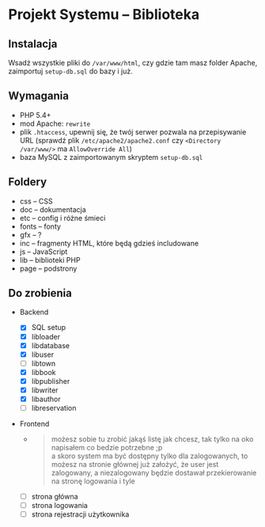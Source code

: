 # Projekt Systemu – Biblioteka

## Instalacja

Wsadź wszystkie pliki do `/var/www/html`, czy gdzie tam masz folder Apache, zaimportuj `setup-db.sql` do bazy i już.

## Wymagania

- PHP 5.4+
- mod Apache: `rewrite`
- plik `.htaccess`, upewnij się, że twój serwer pozwala na przepisywanie URL (sprawdź plik `/etc/apache2/apache2.conf` czy `<Directory /var/www/>` ma `AllowOverride All`)
- baza MySQL z zaimportowanym skryptem `setup-db.sql`

## Foldery

- css – CSS
- doc – dokumentacja
- etc – config i różne śmieci
- fonts – fonty
- gfx – ?
- inc – fragmenty HTML, które będą gdzieś includowane
- js – JavaScript
- lib – biblioteki PHP
- page – podstrony

## Do zrobienia

- Backend
	- [x] SQL setup
	- [x] libloader
	- [x] libdatabase
	- [x] libuser
	- [ ] libtown
	- [x] libbook
	- [x] libpublisher
	- [x] libwriter
	- [x] libauthor
	- [ ] libreservation
- Frontend

	- > możesz sobie tu zrobić jakąś listę jak chcesz, tak tylko na oko napisałem co bedzie potrzebne ;p  
	  > a skoro system ma być dostępny tylko dla zalogowanych, to możesz na stronie głównej już założyć, że user jest zalogowany, a niezalogowany będzie dostawał przekierowanie na stronę logowania i tyle

	- [ ] strona główna
	- [ ] strona logowania
	- [ ] strona rejestracji użytkownika
